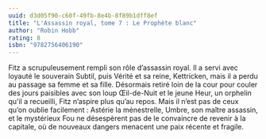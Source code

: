 ```yaml
---
uuid: d3d05f90-c60f-49fb-8e4b-8f89b1dff8ef
title: "L'Assassin royal, tome 7 : Le Prophète blanc"
author: "Robin Hobb"
rating: 8
isbn: "9782756406190"
---
```


Fitz a scrupuleusement rempli son rôle d’assassin royal. Il a servi avec loyauté le souverain Subtil, puis Vérité et sa reine, Kettricken, mais il a perdu au passage sa femme et sa fille. Désormais retiré loin de la cour pour couler des jours paisibles avec son loup Œil-de-Nuit et le jeune Heur, un orphelin qu’il a recueilli, Fitz n’aspire plus qu’au repos. Mais il n’est pas de ceux qu’on oublie facilement : Astérie la ménestrelle, Umbre, son maître assassin, et le mystérieux Fou ne désespèrent pas de le convaincre de revenir à la capitale, où de nouveaux dangers menacent une paix récente et fragile.